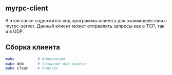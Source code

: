 ## myrpc-client
В этой папке содержится код программы клиента для взаимодействия с myrpc-server. Данный клиент может отправлять запросы как в TCP, так и в UDP.

## Сборка клиента
```bash
make          # Компиляция
make deb      # Создание deb-пакета
make clean    # Очистка
```
